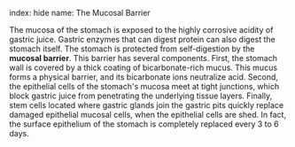 index: hide
name: The Mucosal Barrier

The mucosa of the stomach is exposed to the highly corrosive acidity of gastric juice. Gastric enzymes that can digest protein can also digest the stomach itself. The stomach is protected from self-digestion by the  **mucosal barrier**. This barrier has several components. First, the stomach wall is covered by a thick coating of bicarbonate-rich mucus. This mucus forms a physical barrier, and its bicarbonate ions neutralize acid. Second, the epithelial cells of the stomach's mucosa meet at tight junctions, which block gastric juice from penetrating the underlying tissue layers. Finally, stem cells located where gastric glands join the gastric pits quickly replace damaged epithelial mucosal cells, when the epithelial cells are shed. In fact, the surface epithelium of the stomach is completely replaced every 3 to 6 days.
